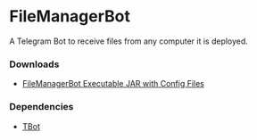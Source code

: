 # FileManagerBot
A Telegram Bot to receive files from any computer it is deployed.

### Downloads ###
* [FileManagerBot Executable JAR with Config Files](https://bitbucket.org/shiblymeeran/binarydownloads/downloads/FileManagerBot.zip)

### Dependencies ###
* [TBot](https://github.com/shiblymeeran/TBot)
